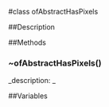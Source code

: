 #class ofAbstractHasPixels


##Description

































##Methods



### ~ofAbstractHasPixels()

<!--
_syntax: ~ofAbstractHasPixels()_
_name: ~ofAbstractHasPixels_
_returns: _
_returns_description: _
_parameters: _
_access: public_
_version_started: 007_
_version_deprecated: _
_summary: _
_constant: False_
_static: no_
_visible: True_
_advanced: False_
-->

_description: _





































<!----------------------------------------------------------------------------->

##Variables



